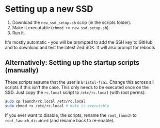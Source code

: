 # Setting up a new SSD

1. Download the `new_ssd_setup.sh` scrip (in the scripts folder).
2. Make it executable (`chmod +x new_ssd_setup.sh`).
3. Run it.

It's mostly automatic - you will be prompted to add the SSH key to GitHub and to download and test the latest Zed SDK. It will also prompt for reboots


## Alternatively: Setting up the startup scripts (manually)
These scripts assume that the user is `bristol-fsai`. Change this across all scripts if this isn't the case.
This only needs to be executed once on the SSD. Just copy the `rc.local` script to `/etc/rc.local` (with root perms): 

```bash
sudo cp launch/rc.local /etc/rc.local
sudo chmod +x /etc/rc.local # make it executable
```

If you ever want to disable, the scripts, rename the `root_launch` to `root_launch_disabled` (and rename back to re-enable).
